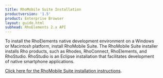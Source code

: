```yaml
---
title: RhoMobile Suite Installation
productversion: '1.5'
product: Enterprise Browser
layout: guide.html
subhead: RhoElements 2.x API
---
```


To install the RhoElements native development environment on a Windows or Macintosh platform, install RhoMobile Suite. The RhoMobile Suite installer installs Rho products, such as Rhodes, RhoConnect, RhoElements, and RhoStudio. RhoStudio is an Eclipse installation that facilitates development of native smartphone applications.

[Click here for the RhoMobile Suite installation instructions](/rhoelements/rhoelements-install.md/rhomobile-install). 


